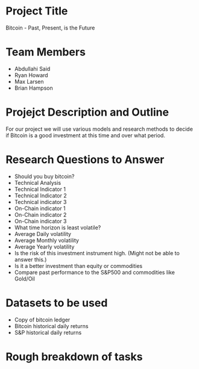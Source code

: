 # Project Title

Bitcoin - Past, Present, is the Future

# Team Members
* Abdullahi Said
* Ryan Howard
* Max Larsen
* Brian Hampson

# Projejct Description and Outline
For our project we will use various models and research methods to decide if Bitcoin is a good investment at this time and over what period.


# Research Questions to Answer
* Should you buy bitcoin?
* Technical Analysis
* Technical Indicator 1
* Technical Indicator 2
* Technical indicator 3
* On-Chain indicator 1
* On-Chain indicator 2
* On-Chain indicator 3
* What time horizon is least volatile?
* Average Daily volatility
* Average Monthly volatility
* Average Yearly volatility
* Is the risk of this investment instrument high. (Might not be able to answer this.)
* Is it a better investment than equity or commodities
* Compare past performance to the S&P500 and commodities like Gold/Oil


# Datasets to be used
* Copy of bitcoin ledger
* Bitcoin historical daily returns
* S&P historical daily returns


# Rough breakdown of tasks